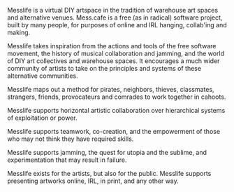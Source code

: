 Messlife is a virtual DIY artspace in the tradition of warehouse art spaces and alternative venues. Mess.cafe is a free (as in radical) software project, built by many people, for purposes of online and IRL hanging, collab'ing and making.

Messlife takes inspiration from the actions and tools of the free software movement, the history of musical collaboration and jamming, and the world of DIY art collectives and warehouse spaces. It encourages a much wider community of artists to take on the principles and systems of these alternative communities.

Messlife maps out a method for pirates, neighbors, thieves, classmates, strangers, friends, provocateurs and comrades to work together in cahoots.

Messlife supports horizontal artistic collaboration over hierarchical systems of exploitation or power.

Messlife supports teamwork, co-creation, and the empowerment of those who may not think they have required skills.

Messlife supports jamming, the quest for utopia and the sublime, and experimentation that may result in failure.

Messlife exists for the artists, but also for the public. Messlife supports presenting artworks online, IRL, in print, and any other way.
